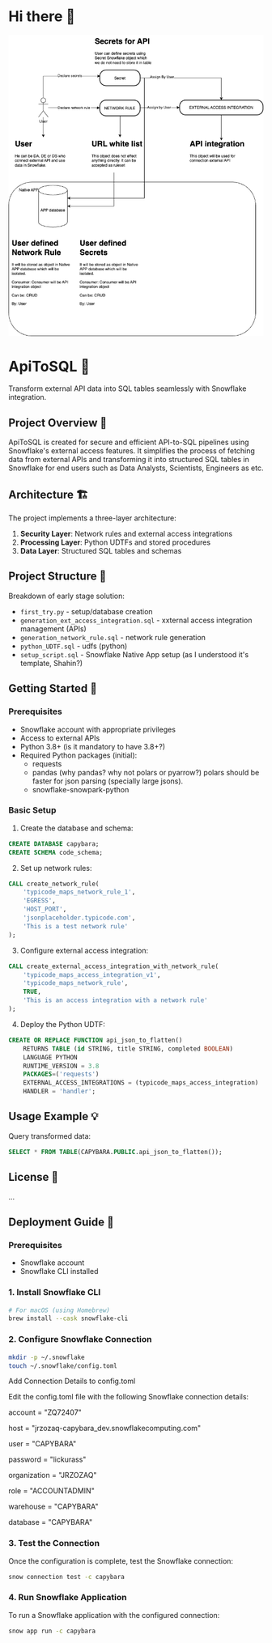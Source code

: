 # Hi there 👋

![Architecture Diagram](https://github.com/apitosql/apitosql/blob/main/imgs/s_cap_1.drawio%20(1).png)

# ApiToSQL 🔄

Transform external API data into SQL tables seamlessly with Snowflake integration.

## Project Overview 🎯

ApiToSQL is created for secure and efficient API-to-SQL pipelines using Snowflake's external access features. It simplifies the process of fetching data from external APIs and transforming it into structured SQL tables in Snowflake for end users such as Data Analysts, Scientists, Engineers as etc.

## Architecture 🏗️

The project implements a three-layer architecture:
1. **Security Layer**: Network rules and external access integrations
2. **Processing Layer**: Python UDTFs and stored procedures
3. **Data Layer**: Structured SQL tables and schemas

## Project Structure 📁

Breakdown of early stage solution:
- `first_try.py` - setup/database creation
- `generation_ext_access_integration.sql` - xxternal access integration management (APIs)
- `generation_network_rule.sql` - network rule generation
- `python_UDTF.sql` - udfs (python)
- `setup_script.sql` - Snowflake Native App setup (as I understood it's template, Shahin?)

## Getting Started 🚀

### Prerequisites

- Snowflake account with appropriate privileges
- Access to external APIs
- Python 3.8+ (is it mandatory to have 3.8+?)
- Required Python packages (initial):
  - requests
  - pandas (why pandas? why not polars or pyarrow?) polars should be faster for json parsing (specially large jsons).
  - snowflake-snowpark-python

### Basic Setup

1. Create the database and schema:
```sql
CREATE DATABASE capybara;
CREATE SCHEMA code_schema;
```

2. Set up network rules:
```sql
CALL create_network_rule(
    'typicode_maps_network_rule_1',     
    'EGRESS',                          
    'HOST_PORT',                       
    'jsonplaceholder.typicode.com',    
    'This is a test network rule'      
);
```

3. Configure external access integration:
```sql
CALL create_external_access_integration_with_network_rule(
    'typicode_maps_access_integration_v1',    
    'typicode_maps_network_rule',          
    TRUE,                                  
    'This is an access integration with a network rule'
);
```

4. Deploy the Python UDTF:
```sql
CREATE OR REPLACE FUNCTION api_json_to_flatten()
    RETURNS TABLE (id STRING, title STRING, completed BOOLEAN)
    LANGUAGE PYTHON
    RUNTIME_VERSION = 3.8
    PACKAGES=('requests')
    EXTERNAL_ACCESS_INTEGRATIONS = (typicode_maps_access_integration)
    HANDLER = 'handler';
```

## Usage Example 💡

Query transformed data:
```sql
SELECT * FROM TABLE(CAPYBARA.PUBLIC.api_json_to_flatten());
```

## License 📝

...


## Deployment Guide 🚀

### Prerequisites
- Snowflake account
- Snowflake CLI installed

### 1. Install Snowflake CLI
```bash
# For macOS (using Homebrew)
brew install --cask snowflake-cli
```

### 2. Configure Snowflake Connection
```bash
mkdir -p ~/.snowflake
touch ~/.snowflake/config.toml
```

Add Connection Details to config.toml

Edit the config.toml file with the following Snowflake connection details:

account = "ZQ72407"

host = "jrzozaq-capybara_dev.snowflakecomputing.com"

user = "CAPYBARA"

password = "lickurass"

organization = "JRZOZAQ"

role = "ACCOUNTADMIN"

warehouse = "CAPYBARA"

database = "CAPYBARA"


### 3. Test the Connection
Once the configuration is complete, test the Snowflake connection:

```bash
snow connection test -c capybara
```


### 4. Run Snowflake Application
To run a Snowflake application with the configured connection:

```bash
snow app run -c capybara
```

